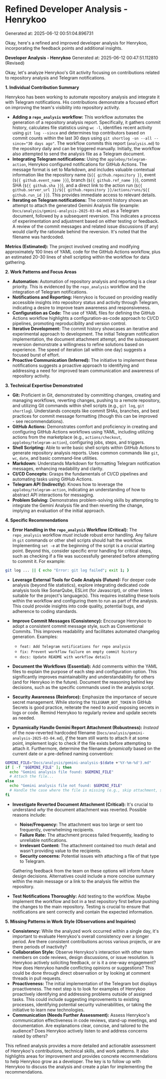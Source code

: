 # Refined Developer Analysis - Henrykoo
Generated at: 2025-06-12 00:51:04.896731

Okay, here's a refined and improved developer analysis for Henrykoo, incorporating the feedback points and additional insights.

**Developer Analysis - Henrykoo**
Generated at: 2025-06-12 00:47:51.112810 (Revised)

Okay, let's analyze Henrykoo's Git activity focusing on contributions related to repository analysis and Telegram notifications.

**1. Individual Contribution Summary**

Henrykoo has been working to automate repository analysis and integrate it with Telegram notifications. His contributions demonstrate a focused effort on improving the team's visibility into repository activity.

*   **Adding a `repo_analysis` workflow:** This workflow automates the generation of a repository analysis report. Specifically, it gathers commit history, calculates file statistics using `wc -l`, identifies recent activity using `git log --since` and determines top contributors based on commit counts within the last 30 days using `git shortlog -sn --all --since="30 days ago"`. The workflow commits this report (`analysis.md`) to the repository daily and can be triggered manually. Initially, the workflow also attempted to send the analysis file as a Telegram document.
*   **Integrating Telegram notifications:** Using the `appleboy/telegram-action`, Henrykoo configured notifications for GitHub Actions. The message format is set to Markdown, and includes valuable contextual information like the repository name (`${{ github.repository }}`, event (`${{ github.event_name }}`), branch (`${{ github.ref_name }}`), commit SHA (`${{ github.sha }}`), and a direct link to the action run (`${{ github.server_url }}/${{ github.repository }}/actions/runs/${{ github.run_id }}`). This provides immediate access to relevant details.
*   **Iterating on Telegram notifications:** The commit history shows an attempt to attach the generated Gemini Analysis file (example: `Docs/analysis/gemini-analysis-2025-03-04.md`) as a Telegram document, followed by a subsequent reversion. This indicates a process of experimentation and adjustment based on either testing or feedback. A review of the commit messages and related issue discussions (if any) would clarify the rationale behind the reversion. It's noted that the filename was hardcoded.

**Metrics (Estimated):** The project involved creating and modifying approximately 100 lines of YAML code for the GitHub Actions workflow, plus an estimated 20-30 lines of shell scripting within the workflow for data gathering.

**2. Work Patterns and Focus Areas**

*   **Automation:** Automation of repository analysis and reporting is a clear priority. This is evidenced by the `repo_analysis` workflow and the integration of Telegram notifications.
*   **Notifications and Reporting:** Henrykoo is focused on providing readily accessible insights into repository status and activity through Telegram, indicating a desire to improve team awareness and responsiveness.
*   **Configuration as Code:** The use of YAML files for defining the GitHub Actions workflow highlights a configuration-as-code approach to CI/CD pipelines, promoting reproducibility and version control.
*   **Iterative Development:** The commit history showcases an iterative and experimental approach to development. The initial Telegram notification implementation, the document attachment attempt, and the subsequent reversion demonstrate a willingness to refine solutions based on experience. The speed of iteration (all within one day) suggests a focused burst of effort.
*   **Proactive Communication (Inferred):** The initiative to implement these notifications suggests a proactive approach to identifying and addressing a need for improved team communication and awareness of repository activity.

**3. Technical Expertise Demonstrated**

*   **Git:** Proficient in Git, demonstrated by committing changes, creating and managing workflows, reverting changes, pushing to a remote repository, and utilizing Git commands within shell scripts (e.g., `git log`, `git shortlog`). Understands concepts like commit SHAs, branches, and best practices for commit message formatting (though this can be improved - see recommendations).
*   **GitHub Actions:** Demonstrates comfort and proficiency in creating and configuring GitHub Actions workflows using YAML, including utilizing actions from the marketplace (e.g., `actions/checkout`, `appleboy/telegram-action`), configuring jobs, steps, and triggers.
*   **Shell Scripting:** Able to write basic shell scripts within GitHub Actions to generate repository analysis reports. Uses common commands like `git`, `wc`, `date`, and basic command-line utilities.
*   **Markdown:** Understands Markdown for formatting Telegram notification messages, enhancing readability and clarity.
*   **CI/CD Concepts:** Grasps the fundamentals of CI/CD pipelines and automating tasks using GitHub Actions.
*   **Telegram API (Indirectly):** Knows how to leverage the `appleboy/telegram-action`, indicating an understanding of how to abstract API interactions for messaging.
*   **Problem Solving:** Demonstrates problem-solving skills by attempting to integrate the Gemini Analysis file and then reverting the change, implying an evaluation of the initial approach.

**4. Specific Recommendations**

*   **Error Handling in the `repo_analysis` Workflow (Critical):** The `repo_analysis` workflow *must* include robust error handling. Any failure in `git` commands or other shell scripts should halt the workflow. Implementing `set -e` at the beginning of the script is a crucial starting point. Beyond this, consider specific error handling for critical steps, such as checking if a file was successfully generated before attempting to commit it. For example:

```bash
git log ... || { echo "Error: git log failed"; exit 1; }
```

*   **Leverage External Tools for Code Analysis (Future):** For deeper code analysis (beyond file statistics), explore integrating dedicated code analysis tools like SonarQube, ESLint (for Javascript), or other linters suitable for the project's language(s). This requires installing these tools within the workflow and configuring them to run as part of the analysis. This could provide insights into code quality, potential bugs, and adherence to coding standards.
*   **Improve Commit Messages (Consistency):** Encourage Henrykoo to adopt a consistent commit message style, such as Conventional Commits. This improves readability and facilitates automated changelog generation. Examples:

    *   `feat: Add Telegram notifications for repo analysis`
    *   `fix: Prevent workflow failure on empty commit history`
    *   `docs: Update README with workflow details`

*   **Document the Workflows (Essential):** Add comments within the YAML files to explain the purpose of each step and configuration option. This significantly improves maintainability and understandability for others (and for Henrykoo in the future). Document the reasoning behind key decisions, such as the specific commands used in the analysis script.
*   **Security Awareness (Reinforce):** Emphasize the importance of secure secret management. While storing the `TELEGRAM_BOT_TOKEN` in GitHub Secrets is good practice, reiterate the need to avoid exposing secrets in logs or code. Remind Henrykoo to regularly review and update secrets as needed.
*   **Dynamically Handle Gemini Report Attachment (Robustness):** *Instead* of the now-reverted hardcoded filename (`Docs/analysis/gemini-analysis-2025-03-04.md`), *if* the team still wants to attach it at some point, implement logic to check if the file exists before attempting to attach it. Furthermore, determine the filename *dynamically* based on the current date or a pre-defined naming convention:

```bash
GEMINI_FILE="Docs/analysis/gemini-analysis-$(date +'%Y-%m-%d').md"
if [ -f "$GEMINI_FILE" ]; then
  echo "Gemini analysis file found: $GEMINI_FILE"
  # Attach the file...
else
  echo "Gemini analysis file not found: $GEMINI_FILE"
  # Handle the case where the file is missing (e.g., skip attachment, send a different message)
fi
```

*   **Investigate Reverted Document Attachment (Critical):** It's crucial to understand *why* the document attachment was reverted. Possible reasons include:
    *   **Noise/Frequency:** The attachment was too large or sent too frequently, overwhelming recipients.
    *   **Failure Rate:** The attachment process failed frequently, leading to unreliable notifications.
    *   **Irrelevant Content:** The attachment contained too much detail and wasn't providing value to the recipients.
    *   **Security concerns:** Potential issues with attaching a file of that type to Telegram.

    Gathering feedback from the team on these options will inform future design decisions. Alternatives could include a more concise summary within the main message or a link to the analysis file within the repository.

*   **Test Notifications Thoroughly:** Add testing to the workflow. Maybe implement the workflow and bot in a test repository first before pushing the changes to the main repository. Testing is crucial to ensure that notifications are sent correctly and contain the expected information.

**5. Missing Patterns in Work Style (Observations and Inquiries)**

*   **Consistency:** While the analyzed work occurred within a single day, it's important to evaluate Henrykoo's overall consistency over a longer period. Are there consistent contributions across various projects, or are there periods of inactivity?
*   **Collaboration Style:** Observe Henrykoo's interaction with other team members on code reviews, design discussions, or issue resolution. Is Henrykoo actively soliciting feedback, or is it a one-way engagement? How does Henrykoo handle conflicting opinions or suggestions? This could be done through direct observation or by looking at comment threads in pull requests.
*   **Proactiveness:** The initial implementation of the Telegram bot displays proactiveness. The next step is to look for examples of Henrykoo proactively identifying and addressing problems outside of assigned tasks. This could include suggesting improvements to existing processes, identifying potential security vulnerabilities, or taking the initiative to learn new technologies.
*   **Communication (Needs Further Assessment):** Assess Henrykoo's communication effectiveness in code reviews, stand-up meetings, and documentation. Are explanations clear, concise, and tailored to the audience? Does Henrykoo actively listen to and address concerns raised by others?

This refined analysis provides a more detailed and actionable assessment of Henrykoo's contributions, technical skills, and work patterns. It also highlights areas for improvement and provides concrete recommendations to help Henrykoo grow as a developer. The key is to follow up with Henrykoo to discuss the analysis and create a plan for implementing the recommendations.
